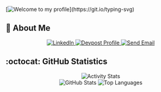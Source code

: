 <!-- Greeting generated from https://readme-typing-svg.demolab.com/demo/ -->

[![Welcome to my profile](https://readme-typing-svg.demolab.com?font=Fira+Code&weight=600&size=30&duration=4000&pause=1000&color=10B34A&random=false&width=480&lines=Fancy+meeting+you+here...;I'm+Devon%2C+good+to+see+you!)](https://git.io/typing-svg)

## :rocket: About Me

<!-- Badges for contact  -->

<!-- markdownlint-disable -->

<div align="center">
    <a href="https://www.linkedin.com/in/devon-friend101/" target="_blank">
      <img src="https://img.shields.io/badge/LinkedIn-0077B5?style=for-the-badge&logo=linkedin&logoColor=white" alt="LinkedIn"/>
    </a>
    <a href="https://www.devpost.com/devon-friend45" target="_blank">
        <img src="https://img.shields.io/badge/Devpost-Profile-blue?style=for-the-badge&logo=devpost&logoColor=white" alt="Devpost Profile">
    </a>
    <a href="mailto:devon.friend45@gmail.com">
      <img src="https://img.shields.io/badge/Gmail-Send%20Email-red?style=for-the-badge&logo=gmail&logoColor=white" alt="Send Email">
    </a>
</div>

<!-- markdownlint-disable -->



## :octocat: GitHub Statistics

<!-- GitHub Statistics -->

<!-- markdownlint-disable -->

<div align="center">
  <img src="https://github-profile-summary-cards.vercel.app/api/cards/profile-details?username=DFriend01&theme=github_dark" alt="Activity Stats"/>
</div>

<div align="center">
  <span>
    <img src="https://github-profile-summary-cards.vercel.app/api/cards/stats?username=DFriend01&theme=github_dark" alt="GitHub Stats"/>
    <img src="https://github-profile-summary-cards.vercel.app/api/cards/repos-per-language?username=DFriend01&theme=github_dark" alt="Top Languages"/>
  </span>
</div>

<!-- markdownlint-restore -->
